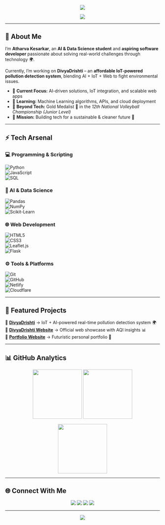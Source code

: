 <!-- Header Banner -->
<p align="center">
  <img src="https://capsule-render.vercel.app/api?type=waving&color=0:00C9FF,100:92FE9D&height=200&section=header&text=Atharva%20Kesarkar&fontSize=45&fontColor=ffffff&animation=fadeIn&fontAlignY=35" />
</p>

<!-- Typing Animation -->
<p align="center">
  <img src="https://readme-typing-svg.herokuapp.com?font=Fira+Code&size=22&pause=1000&color=00C9FF&center=true&vCenter=true&width=550&lines=AI+%26+Data+Science+Student;Aspiring+Software+Developer;Web+Developer+%7C+Open+Source+Enthusiast;Building+Impactful+Solutions+for+Real-World+Problems" />
</p>

---

## 🚀 About Me  

I’m **Atharva Kesarkar**, an **AI & Data Science student** and **aspiring software developer** passionate about solving real-world challenges through technology 🌍.  

Currently, I’m working on **DivyaDrishti** – an **affordable IoT-powered pollution detection system**, blending AI + IoT + Web to fight environmental issues.  

- 🔭 **Current Focus:** AI-driven solutions, IoT integration, and scalable web apps  
- 🌱 **Learning:** Machine Learning algorithms, APIs, and cloud deployment  
- 🏐 **Beyond Tech:** Gold Medalist 🥇 in the *12th National Volleyball Championship (Junior Level)*  
- 🎯 **Mission:** Building tech for a sustainable & cleaner future 🌱  

---

## ⚡ Tech Arsenal  

### 💻 Programming & Scripting  
![Python](https://img.shields.io/badge/Python-3776AB?style=for-the-badge&logo=python&logoColor=white)  
![JavaScript](https://img.shields.io/badge/JavaScript-F7DF1E?style=for-the-badge&logo=javascript&logoColor=black)  
![SQL](https://img.shields.io/badge/SQL-003B57?style=for-the-badge&logo=sqlite&logoColor=white)  

### 🤖 AI & Data Science  
![Pandas](https://img.shields.io/badge/Pandas-150458?style=for-the-badge&logo=pandas&logoColor=white)  
![NumPy](https://img.shields.io/badge/Numpy-013243?style=for-the-badge&logo=numpy&logoColor=white)  
![Scikit-Learn](https://img.shields.io/badge/Scikit--Learn-F7931E?style=for-the-badge&logo=scikit-learn&logoColor=white)  

### 🌐 Web Development  
![HTML5](https://img.shields.io/badge/HTML5-E34F26?style=for-the-badge&logo=html5&logoColor=white)  
![CSS3](https://img.shields.io/badge/CSS3-1572B6?style=for-the-badge&logo=css3&logoColor=white)  
![Leaflet.js](https://img.shields.io/badge/Leaflet-199900?style=for-the-badge&logo=leaflet&logoColor=white)  
![Flask](https://img.shields.io/badge/Flask-000000?style=for-the-badge&logo=flask&logoColor=white)  

### ⚙️ Tools & Platforms  
![Git](https://img.shields.io/badge/Git-F05032?style=for-the-badge&logo=git&logoColor=white)  
![GitHub](https://img.shields.io/badge/GitHub-181717?style=for-the-badge&logo=github&logoColor=white)  
![Netlify](https://img.shields.io/badge/Netlify-00C7B7?style=for-the-badge&logo=netlify&logoColor=white)  
![Cloudflare](https://img.shields.io/badge/Cloudflare-F38020?style=for-the-badge&logo=cloudflare&logoColor=white)  

---

## 📌 Featured Projects  

🔹 [**DivyaDrishti**](https://github.com/atharvakesarkar/DivyaDrishti) → IoT + AI-powered real-time pollution detection system 🌍  
🔹 [**DivyaDrishti Website**](https://github.com/atharvakesarkar/Divyadrishti_official_website) → Official web showcase with AQI insights 📊  
🔹 [**Portfolio Website**](https://github.com/atharvakesarkar/portfolio-website) → Futuristic personal portfolio 🚀  

---

## 📊 GitHub Analytics  

<p align="center">
  <img src="https://github-readme-stats.vercel.app/api?username=atharvakesarkar&show_icons=true&theme=tokyonight&hide_border=true" height="160"/>
  <img src="https://github-readme-stats.vercel.app/api/top-langs/?username=atharvakesarkar&layout=compact&theme=tokyonight&hide_border=true" height="160"/>
</p>

<p align="center">
  <img src="https://github-readme-streak-stats.herokuapp.com/?user=atharvakesarkar&theme=tokyonight&hide_border=true" height="160"/>
</p>

---

## 🌐 Connect With Me  

<p align="center">
  <a href="https://linkedin.com" target="_blank"><img src="https://img.shields.io/badge/LinkedIn-%230077B5.svg?&style=for-the-badge&logo=linkedin&logoColor=white"/></a>
  <a href="https://instagram.com/divyadrishti_official" target="_blank"><img src="https://img.shields.io/badge/Instagram-%23E4405F.svg?&style=for-the-badge&logo=instagram&logoColor=white"/></a>
  <a href="https://github.com/atharvakesarkar" target="_blank"><img src="https://img.shields.io/badge/GitHub-100000?style=for-the-badge&logo=github&logoColor=white"/></a>
  <a href="mailto:kesarkaratharva24@gmail.com" target="_blank"><img src="https://img.shields.io/badge/Email-D14836?style=for-the-badge&logo=gmail&logoColor=white"/></a>
</p>

---

<!-- Footer Banner -->
<p align="center">
  <img src="https://capsule-render.vercel.app/api?type=waving&color=0:92FE9D,100:00C9FF&height=120&section=footer"/>
</p>
